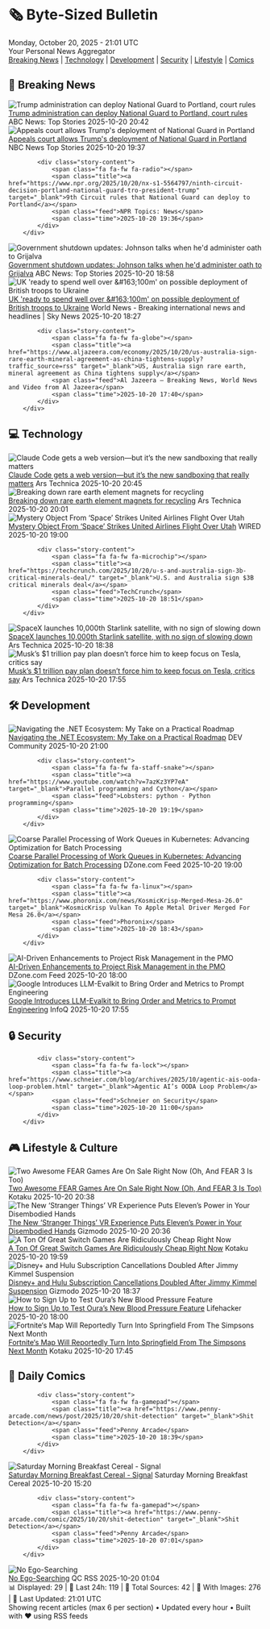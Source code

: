 <!-- Processing 54 RSS feeds at 2025-10-20 21:01:46 UTC -->
<!-- Processing: Penny Arcade -->
<!-- Processing: Garfield -->
<!-- Processing: Dilbert -->
<!-- Processing: Dinosaur Comics -->
<!-- Processing: CNN Top Stories -->
<!-- Processing: BBC World News -->
<!-- Processing: Al Jazeera Breaking News -->
<!-- Processing: NPR News -->
<!-- Processing: CBC News -->
<!-- Error processing https://rss.cbc.ca/lineup/topstories.xml: The read operation timed out -->
<!-- Processing: Reuters Top News -->
<!-- Processing: Associated Press Breaking -->
<!-- Processing: ABC News Breaking -->
<!-- Processing: NBC News Breaking -->
<!-- Processing: Guardian World News -->
<!-- Processing: Sky News World -->
<!-- Processing: Ars Technica -->
<!-- Processing: O'Reilly Radar -->
<!-- Processing: Slashdot -->
<!-- Processing: Dev.to -->
<!-- Processing: Phoronix Linux News -->
<!-- Processing: It's FOSS -->
<!-- Processing: OMG! Ubuntu -->
<!-- Processing: DistroWatch -->
<!-- Processing: Red Hat Blog -->
<!-- Processing: GitHub Blog -->
<!-- Processing: InfoQ -->
<!-- Processing: DZone -->
<!-- Processing: Martin Fowler -->
<!-- Processing: Gizmodo -->
<!-- Processing: Kotaku -->
<!-- Generated 11 new posts out of 30 feeds processed -->
<div class="newspaper-header">
    <h1 class="newspaper-title">🗞️ Byte-Sized Bulletin</h1>
    <div class="newspaper-date">Monday, October 20, 2025 - 21:01 UTC</div>
    <div class="newspaper-subtitle">Your Personal News Aggregator</div>
</div>

<div class="newspaper-nav">
    <a href="#breaking">Breaking News</a> |
    <a href="#tech">Technology</a> |
    <a href="#dev">Development</a> |
    <a href="#security">Security</a> |
    <a href="#lifestyle">Lifestyle</a> |
    <a href="#webcomics">Comics</a>
</div>

<div class="news-section breaking-news" id="breaking">
<h2 class="section-header">🚨 Breaking News</h2>
<div class="stories-container">
<div class="story">
            <img src="https://s.abcnews.com/images/US/portland-troops-mo_1760992509553_hpMain_4x3t_384.jpg" alt="Trump administration can deploy National Guard to Portland, court rules" class="story-image" loading="lazy" onerror="this.style.display='none'">
            <div class="story-content">
                <span class="fa fa-fw fa-tv"></span>
                <span class="title"><a href="https://abcnews.go.com/US/trump-administration-deploy-national-guard-portland-court-rules/story?id=126696414" target="_blank">Trump administration can deploy National Guard to Portland, court rules</a></span>
                <span class="feed">ABC News: Top Stories</span>
                <span class="time">2025-10-20 20:42</span>
            </div>
        </div>
<div class="story">
            <img src="https://media-cldnry.s-nbcnews.com/image/upload/t_fit_1500w/rockcms/2025-10/251014-portland-protest-se-203p-56fff8.jpg" alt="Appeals court allows Trump&#x27;s deployment of National Guard in Portland" class="story-image" loading="lazy" onerror="this.style.display='none'">
            <div class="story-content">
                <span class="fa fa-fw fa-broadcast-tower"></span>
                <span class="title"><a href="https://www.nbcnews.com/politics/national-security/appeals-court-allows-trumps-deployment-national-guard-portland-rcna236877" target="_blank">Appeals court allows Trump&#x27;s deployment of National Guard in Portland</a></span>
                <span class="feed">NBC News Top Stories</span>
                <span class="time">2025-10-20 19:37</span>
            </div>
        </div>
<div class="story">
            
            <div class="story-content">
                <span class="fa fa-fw fa-radio"></span>
                <span class="title"><a href="https://www.npr.org/2025/10/20/nx-s1-5564797/ninth-circuit-decision-portland-national-guard-tro-president-trump" target="_blank">9th Circuit rules that National Guard can deploy to Portland</a></span>
                <span class="feed">NPR Topics: News</span>
                <span class="time">2025-10-20 19:36</span>
            </div>
        </div>
<div class="story">
            <img src="https://s.abcnews.com/images/US/mike-johnson-6-epa-gmh-251020_1760977237874_hpMain_4x3t_384.jpg" alt="Government shutdown updates: Johnson talks when he&#x27;d administer oath to Grijalva" class="story-image" loading="lazy" onerror="this.style.display='none'">
            <div class="story-content">
                <span class="fa fa-fw fa-tv"></span>
                <span class="title"><a href="https://abcnews.go.com/Politics/live-updates/government-shutdown-live-updates/?id=126242587" target="_blank">Government shutdown updates: Johnson talks when he&#x27;d administer oath to Grijalva</a></span>
                <span class="feed">ABC News: Top Stories</span>
                <span class="time">2025-10-20 18:58</span>
            </div>
        </div>
<div class="story">
            <img src="https://e3.365dm.com/25/10/1920x1080/skynews-troops-army-uk-brize-norton_7056769.jpg?20251020205441" alt="UK &#x27;ready to spend well over &amp;#163;100m&#x27; on possible deployment of British troops to Ukraine" class="story-image" loading="lazy" onerror="this.style.display='none'">
            <div class="story-content">
                <span class="fa fa-fw fa-satellite"></span>
                <span class="title"><a href="https://news.sky.com/story/uk-ready-to-spend-well-over-163100m-on-possible-deployment-of-british-troops-to-ukraine-13454120" target="_blank">UK &#x27;ready to spend well over &amp;#163;100m&#x27; on possible deployment of British troops to Ukraine</a></span>
                <span class="feed">World News - Breaking international news and headlines | Sky News</span>
                <span class="time">2025-10-20 18:27</span>
            </div>
        </div>
<div class="story">
            
            <div class="story-content">
                <span class="fa fa-fw fa-globe"></span>
                <span class="title"><a href="https://www.aljazeera.com/economy/2025/10/20/us-australia-sign-rare-earth-mineral-agreement-as-china-tightens-supply?traffic_source=rss" target="_blank">US, Australia sign rare earth, mineral agreement as China tightens supply</a></span>
                <span class="feed">Al Jazeera – Breaking News, World News and Video from Al Jazeera</span>
                <span class="time">2025-10-20 17:40</span>
            </div>
        </div>
</div>
</div>
<div class="news-section tech-news" id="tech">
<h2 class="section-header">💻 Technology</h2>
<div class="stories-container">
<div class="story">
            <img src="https://cdn.arstechnica.net/wp-content/uploads/2025/10/Screenshot-2025-10-20-at-3.36.24-PM-500x500.png" alt="Claude Code gets a web version—but it’s the new sandboxing that really matters" class="story-image" loading="lazy" onerror="this.style.display='none'">
            <div class="story-content">
                <span class="fa fa-fw fa-cog"></span>
                <span class="title"><a href="https://arstechnica.com/ai/2025/10/claude-code-gets-a-web-version-but-its-the-new-sandboxing-that-really-matters/" target="_blank">Claude Code gets a web version—but it’s the new sandboxing that really matters</a></span>
                <span class="feed">Ars Technica</span>
                <span class="time">2025-10-20 20:45</span>
            </div>
        </div>
<div class="story">
            <img src="https://cdn.arstechnica.net/wp-content/uploads/2025/10/GettyImages-1359528962-e1760988838500-500x500.jpg" alt="Breaking down rare earth element magnets for recycling" class="story-image" loading="lazy" onerror="this.style.display='none'">
            <div class="story-content">
                <span class="fa fa-fw fa-cog"></span>
                <span class="title"><a href="https://arstechnica.com/science/2025/10/breaking-down-rare-earth-element-magnets-for-recycling/" target="_blank">Breaking down rare earth element magnets for recycling</a></span>
                <span class="feed">Ars Technica</span>
                <span class="time">2025-10-20 20:01</span>
            </div>
        </div>
<div class="story">
            <img src="https://media.wired.com/photos/68f65dea692735b39dbd9c74/master/pass/Mystery-Object-From-%E2%80%98Space%E2%80%99-Science-2208683302.jpg" alt="Mystery Object From ‘Space’ Strikes United Airlines Flight Over Utah" class="story-image" loading="lazy" onerror="this.style.display='none'">
            <div class="story-content">
                <span class="fa fa-fw fa-bolt"></span>
                <span class="title"><a href="https://www.wired.com/story/mystery-space-object-strikes-united-airlines-flight-over-utah/" target="_blank">Mystery Object From ‘Space’ Strikes United Airlines Flight Over Utah</a></span>
                <span class="feed">WIRED</span>
                <span class="time">2025-10-20 19:00</span>
            </div>
        </div>
<div class="story">
            
            <div class="story-content">
                <span class="fa fa-fw fa-microchip"></span>
                <span class="title"><a href="https://techcrunch.com/2025/10/20/u-s-and-australia-sign-3b-critical-minerals-deal/" target="_blank">U.S. and Australia sign $3B critical minerals deal</a></span>
                <span class="feed">TechCrunch</span>
                <span class="time">2025-10-20 18:51</span>
            </div>
        </div>
<div class="story">
            <img src="https://cdn.arstechnica.net/wp-content/uploads/2025/10/starlinkstack-500x500.jpg" alt="SpaceX launches 10,000th Starlink satellite, with no sign of slowing down" class="story-image" loading="lazy" onerror="this.style.display='none'">
            <div class="story-content">
                <span class="fa fa-fw fa-cog"></span>
                <span class="title"><a href="https://arstechnica.com/space/2025/10/spacex-launches-10000th-starlink-satellite-with-no-sign-of-slowing-down/" target="_blank">SpaceX launches 10,000th Starlink satellite, with no sign of slowing down</a></span>
                <span class="feed">Ars Technica</span>
                <span class="time">2025-10-20 18:38</span>
            </div>
        </div>
<div class="story">
            <img src="https://cdn.arstechnica.net/wp-content/uploads/2025/10/musk-cybertruck-500x500-1760980572.jpg" alt="Musk’s $1 trillion pay plan doesn’t force him to keep focus on Tesla, critics say" class="story-image" loading="lazy" onerror="this.style.display='none'">
            <div class="story-content">
                <span class="fa fa-fw fa-cog"></span>
                <span class="title"><a href="https://arstechnica.com/tech-policy/2025/10/musks-1-trillion-pay-plan-doesnt-force-him-to-keep-focus-on-tesla-critics-say/" target="_blank">Musk’s $1 trillion pay plan doesn’t force him to keep focus on Tesla, critics say</a></span>
                <span class="feed">Ars Technica</span>
                <span class="time">2025-10-20 17:55</span>
            </div>
        </div>
</div>
</div>
<div class="news-section dev-news" id="dev">
<h2 class="section-header">🛠️ Development</h2>
<div class="stories-container">
<div class="story">
            <img src="https://media2.dev.to/dynamic/image/width=800%2Cheight=%2Cfit=scale-down%2Cgravity=auto%2Cformat=auto/https%3A%2F%2Fdev-to-uploads.s3.amazonaws.com%2Fuploads%2Farticles%2F704kk4pwnd97nmto28ke.jpg" alt="Navigating the .NET Ecosystem: My Take on a Practical Roadmap" class="story-image" loading="lazy" onerror="this.style.display='none'">
            <div class="story-content">
                <span class="fa fa-fw fa-code"></span>
                <span class="title"><a href="https://dev.to/eli77rhm/navigating-the-net-ecosystem-my-take-on-a-practical-roadmap-463o" target="_blank">Navigating the .NET Ecosystem: My Take on a Practical Roadmap</a></span>
                <span class="feed">DEV Community</span>
                <span class="time">2025-10-20 21:00</span>
            </div>
        </div>
<div class="story">
            
            <div class="story-content">
                <span class="fa fa-fw fa-staff-snake"></span>
                <span class="title"><a href="https://www.youtube.com/watch?v=7azKz3YP7eA" target="_blank">Parallel programming and Cython</a></span>
                <span class="feed">Lobsters: python - Python programming</span>
                <span class="time">2025-10-20 19:19</span>
            </div>
        </div>
<div class="story">
            <img src="https://dz2cdn1.dzone.com/thumbnail?fid=18706261&w=600" alt="Coarse Parallel Processing of Work Queues in Kubernetes: Advancing Optimization for Batch Processing" class="story-image" loading="lazy" onerror="this.style.display='none'">
            <div class="story-content">
                <span class="fa fa-fw fa-newspaper"></span>
                <span class="title"><a href="https://dzone.com/articles/kubernetes-work-queue-parallel-processing" target="_blank">Coarse Parallel Processing of Work Queues in Kubernetes: Advancing Optimization for Batch Processing</a></span>
                <span class="feed">DZone.com Feed</span>
                <span class="time">2025-10-20 19:00</span>
            </div>
        </div>
<div class="story">
            
            <div class="story-content">
                <span class="fa fa-fw fa-linux"></span>
                <span class="title"><a href="https://www.phoronix.com/news/KosmicKrisp-Merged-Mesa-26.0" target="_blank">KosmicKrisp Vulkan To Apple Metal Driver Merged For Mesa 26.0</a></span>
                <span class="feed">Phoronix</span>
                <span class="time">2025-10-20 18:43</span>
            </div>
        </div>
<div class="story">
            <img src="https://dz2cdn1.dzone.com/thumbnail?fid=18703820&w=600" alt="AI-Driven Enhancements to Project Risk Management in the PMO" class="story-image" loading="lazy" onerror="this.style.display='none'">
            <div class="story-content">
                <span class="fa fa-fw fa-newspaper"></span>
                <span class="title"><a href="https://dzone.com/articles/ai-driven-enhancements-to-project-risk-management" target="_blank">AI-Driven Enhancements to Project Risk Management in the PMO</a></span>
                <span class="feed">DZone.com Feed</span>
                <span class="time">2025-10-20 18:00</span>
            </div>
        </div>
<div class="story">
            <img src="https://res.infoq.com/news/2025/10/llm-evalkit/en/headerimage/generatedHeaderImage-1760982159430.jpg" alt="Google Introduces LLM-Evalkit to Bring Order and Metrics to Prompt Engineering" class="story-image" loading="lazy" onerror="this.style.display='none'">
            <div class="story-content">
                <span class="fa fa-fw fa-info-circle"></span>
                <span class="title"><a href="https://www.infoq.com/news/2025/10/llm-evalkit/?utm_campaign=infoq_content&utm_source=infoq&utm_medium=feed&utm_term=global" target="_blank">Google Introduces LLM-Evalkit to Bring Order and Metrics to Prompt Engineering</a></span>
                <span class="feed">InfoQ</span>
                <span class="time">2025-10-20 17:55</span>
            </div>
        </div>
</div>
</div>
<div class="news-section security-news" id="security">
<h2 class="section-header">🔒 Security</h2>
<div class="stories-container">
<div class="story">
            
            <div class="story-content">
                <span class="fa fa-fw fa-lock"></span>
                <span class="title"><a href="https://www.schneier.com/blog/archives/2025/10/agentic-ais-ooda-loop-problem.html" target="_blank">Agentic AI’s OODA Loop Problem</a></span>
                <span class="feed">Schneier on Security</span>
                <span class="time">2025-10-20 11:00</span>
            </div>
        </div>
</div>
</div>
<div class="news-section lifestyle-news" id="lifestyle">
<h2 class="section-header">🎮 Lifestyle & Culture</h2>
<div class="stories-container">
<div class="story">
            <img src="https://kotaku.com/app/uploads/2025/10/fearmain-1280x720.jpg" alt="Two Awesome FEAR Games Are On Sale Right Now (Oh, And FEAR 3 Is Too)" class="story-image" loading="lazy" onerror="this.style.display='none'">
            <div class="story-content">
                <span class="fa fa-fw fa-gamepad"></span>
                <span class="title"><a href="https://kotaku.com/fear-project-origin-monolith-productions-mordor-2000637400" target="_blank">Two Awesome FEAR Games Are On Sale Right Now (Oh, And FEAR 3 Is Too)</a></span>
                <span class="feed">Kotaku</span>
                <span class="time">2025-10-20 20:38</span>
            </div>
        </div>
<div class="story">
            <img src="https://gizmodo.com/app/uploads/2025/10/stranger-things-catalyst-review-vr-1280x853.jpg" alt="The New ‘Stranger Things’ VR Experience Puts Eleven’s Power in Your Disembodied Hands" class="story-image" loading="lazy" onerror="this.style.display='none'">
            <div class="story-content">
                <span class="fa fa-fw fa-computer"></span>
                <span class="title"><a href="https://gizmodo.com/stranger-things-catalyst-vr-review-netflix-sandbox-2000674414" target="_blank">The New ‘Stranger Things’ VR Experience Puts Eleven’s Power in Your Disembodied Hands</a></span>
                <span class="feed">Gizmodo</span>
                <span class="time">2025-10-20 20:36</span>
            </div>
        </div>
<div class="story">
            <img src="https://kotaku.com/app/uploads/2025/10/Switch.jpg" alt="A Ton Of Great Switch Games Are Ridiculously Cheap Right Now" class="story-image" loading="lazy" onerror="this.style.display='none'">
            <div class="story-content">
                <span class="fa fa-fw fa-gamepad"></span>
                <span class="title"><a href="https://kotaku.com/switch-2-sale-cyberpunk-2077-roguelike-eshop-deals-2000637360" target="_blank">A Ton Of Great Switch Games Are Ridiculously Cheap Right Now</a></span>
                <span class="feed">Kotaku</span>
                <span class="time">2025-10-20 19:59</span>
            </div>
        </div>
<div class="story">
            <img src="https://gizmodo.com/app/uploads/2025/10/jimmy-kimmel-and-stephen-colbert-sept-30-2025-1280x853.jpg" alt="Disney+ and Hulu Subscription Cancellations Doubled After Jimmy Kimmel Suspension" class="story-image" loading="lazy" onerror="this.style.display='none'">
            <div class="story-content">
                <span class="fa fa-fw fa-computer"></span>
                <span class="title"><a href="https://gizmodo.com/disney-and-hulu-subscription-cancellations-doubled-after-jimmy-kimmel-suspension-2000674405" target="_blank">Disney+ and Hulu Subscription Cancellations Doubled After Jimmy Kimmel Suspension</a></span>
                <span class="feed">Gizmodo</span>
                <span class="time">2025-10-20 18:37</span>
            </div>
        </div>
<div class="story">
            <img src="https://lifehacker.com/imagery/articles/01K819QHZ8QMG4WZW6JZJMKJM1/hero-image.jpg" alt="How to Sign Up to Test Oura’s New Blood Pressure Feature" class="story-image" loading="lazy" onerror="this.style.display='none'">
            <div class="story-content">
                <span class="fa fa-fw fa-life-ring"></span>
                <span class="title"><a href="https://lifehacker.com/health/oura-is-testing-a-blood-pressure-feature?utm_medium=RSS" target="_blank">How to Sign Up to Test Oura’s New Blood Pressure Feature</a></span>
                <span class="feed">Lifehacker</span>
                <span class="time">2025-10-20 18:00</span>
            </div>
        </div>
<div class="story">
            <img src="https://kotaku.com/app/uploads/2025/10/springfieldsimpsons-1280x720.jpg" alt="Fortnite‘s Map Will Reportedly Turn Into Springfield From The Simpsons Next Month" class="story-image" loading="lazy" onerror="this.style.display='none'">
            <div class="story-content">
                <span class="fa fa-fw fa-gamepad"></span>
                <span class="title"><a href="https://kotaku.com/fortnite-simpsons-mini-season-springfield-update-leak-november-2000637296" target="_blank">Fortnite‘s Map Will Reportedly Turn Into Springfield From The Simpsons Next Month</a></span>
                <span class="feed">Kotaku</span>
                <span class="time">2025-10-20 17:45</span>
            </div>
        </div>
</div>
</div>
<div class="news-section webcomics-section" id="webcomics">
<h2 class="section-header">🎨 Daily Comics</h2>
<div class="stories-container">
<div class="story">
            
            <div class="story-content">
                <span class="fa fa-fw fa-gamepad"></span>
                <span class="title"><a href="https://www.penny-arcade.com/news/post/2025/10/20/shit-detection" target="_blank">Shit Detection</a></span>
                <span class="feed">Penny Arcade</span>
                <span class="time">2025-10-20 18:39</span>
            </div>
        </div>
<div class="story">
            <img src="https://www.smbc-comics.com/comics/1760935117-20251020.png" alt="Saturday Morning Breakfast Cereal - Signal" class="story-image" loading="lazy" onerror="this.style.display='none'">
            <div class="story-content">
                <span class="fa fa-fw fa-smile"></span>
                <span class="title"><a href="https://www.smbc-comics.com/comic/signal-4" target="_blank">Saturday Morning Breakfast Cereal - Signal</a></span>
                <span class="feed">Saturday Morning Breakfast Cereal</span>
                <span class="time">2025-10-20 15:20</span>
            </div>
        </div>
<div class="story">
            
            <div class="story-content">
                <span class="fa fa-fw fa-gamepad"></span>
                <span class="title"><a href="https://www.penny-arcade.com/comic/2025/10/20/shit-detection" target="_blank">Shit Detection</a></span>
                <span class="feed">Penny Arcade</span>
                <span class="time">2025-10-20 07:01</span>
            </div>
        </div>
<div class="story">
            <img src="http://www.questionablecontent.net/comics/5682.png" alt="No Ego-Searching" class="story-image" loading="lazy" onerror="this.style.display='none'">
            <div class="story-content">
                <span class="fa fa-fw fa-music"></span>
                <span class="title"><a href="http://questionablecontent.net/view.php?comic=5682" target="_blank">No Ego-Searching</a></span>
                <span class="feed">QC RSS</span>
                <span class="time">2025-10-20 01:04</span>
            </div>
        </div>
</div>
</div>

<div class="newspaper-footer">
    <div class="stats">
        📊 Displayed: 29 | 📅 Last 24h: 119 | 📡 Total Sources: 42 | 📸 With Images: 276 |
        🔄 Last Updated: 21:01 UTC
    </div>
    <div class="footer-note">
        Showing recent articles (max 6 per section) • Updated every hour • Built with ❤️ using RSS feeds
    </div>
</div>
